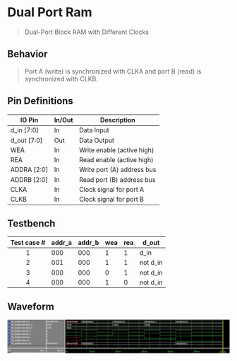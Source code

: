 # Dual Port Ram

> Dual-Port Block RAM with Different Clocks

## Behavior

> Port A (write) is synchronized with CLKA and port B (read) is synchronized with CLKB.

## Pin Definitions

| IO Pin      | In/Out | Description                |
| ----------- | ------ | -------------------------- |
| d_in [7:0]  | In     | Data Input                 |
| d_out [7:0] | Out    | Data Output                |
| WEA         | In     | Write enable (active high) |
| REA         | In     | Read enable (active high)  |
| ADDRA [2:0] | In     | Write port (A) address bus |
| ADDRB [2:0] | In     | Read port (B) address bus  |
| CLKA        | In     | Clock signal for port A    |
| CLKB        | In     | Clock signal for port B    |

## Testbench

| Test case # | addr_a | addr_b | wea | rea | d_out    |
| :---------: | ------ | ------ | --- | --- | -------- |
|      1      | 000    | 000    | 1   | 1   | d_in     |
|      2      | 001    | 000    | 1   | 1   | not d_in |
|      3      | 000    | 000    | 0   | 1   | not d_in |
|      4      | 000    | 000    | 1   | 0   | not d_in |

## Waveform

![dualPortRam_wave.jpg](media/dualPortRam_wave.jpg)
